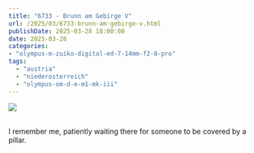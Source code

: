 ```yaml
---
title: "6733 - Brunn am Gebirge V"
url: /2025/03/6733-brunn-am-gebirge-v.html
publishDate: 2025-03-28 18:00:00
date: 2025-03-28
categories:
- "olympus-m-zuiko-digital-ed-7-14mm-f2-8-pro"
tags:
  - "austria"
  - "niederosterreich"
  - "olympus-om-d-e-m1-mk-iii"
---
```

<div class="container">
<div class="center"><a target="_blank" href="https://d25zfm9zpd7gm5.cloudfront.net/1200x1200/2020/20201004_114943_lr.jpg"><img class="webfeedsFeaturedVisual" src="https://d25zfm9zpd7gm5.cloudfront.net/0600x0600/2020/20201004_114943_lr.jpg" /></a></div>
</div>
<br />

I remember me, patiently waiting there for someone to be
covered by a pillar.
